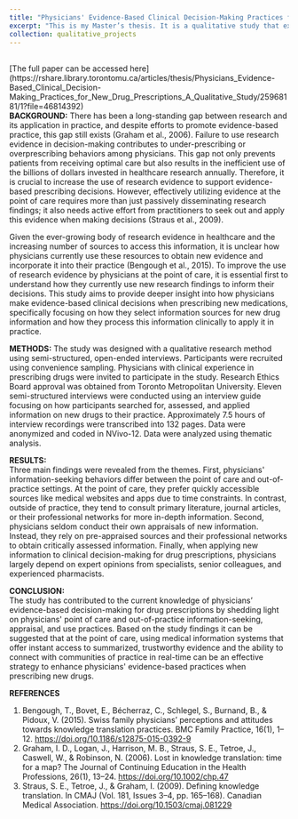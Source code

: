 ```yaml
---
title: "Physicians' Evidence-Based Clinical Decision-Making Practices for New Drug Prescriptions: A Qualitative Study"
excerpt: "This is my Master’s thesis. It is a qualitative study that explores the process of physicians’ evidence-based clinical decision-making for new drug prescriptions."
collection: qualitative_projects
---
```

<br/>
[The full paper can be accessed here](https://rshare.library.torontomu.ca/articles/thesis/Physicians_Evidence-Based_Clinical_Decision-Making_Practices_for_New_Drug_Prescriptions_A_Qualitative_Study/25968181/1?file=46814392)

<br/>
<b>BACKGROUND:</b>  
There has been a long-standing gap between research and its application in practice, and despite efforts to promote evidence-based practice, this gap still exists (Graham et al., 2006). Failure to use research evidence in decision-making contributes to under-prescribing or overprescribing behaviors among physicians. This gap not only prevents patients from receiving optimal care but also results in the inefficient use of the billions of dollars invested in healthcare research annually. Therefore, it is crucial to increase the use of research evidence to support evidence-based prescribing decisions. However, effectively utilizing evidence at the point of care requires more than just passively disseminating research findings; it also needs active effort from practitioners to seek out and apply this evidence when making decisions (Straus et al., 2009).
<p>
Given the ever-growing body of research evidence in healthcare and the increasing number of sources to access this information, it is unclear how physicians currently use these resources to obtain new evidence and incorporate it into their practice (Bengough et al., 2015). To improve the use of research evidence by physicians at the point of care, it is essential first to understand how they currently use new research findings to inform their decisions. This study aims to provide deeper insight into how physicians make evidence-based clinical decisions when prescribing new medications, specifically focusing on how they select information sources for new drug information and how they process this information clinically to apply it in practice.
</p>
<b>METHODS:</b>  
The study was designed with a qualitative research method using semi-structured, open-ended interviews. Participants were recruited using convenience sampling. Physicians with clinical experience in prescribing drugs were invited to participate in the study. Research Ethics Board approval was obtained from Toronto Metropolitan University. Eleven semi-structured interviews were conducted using an interview guide focusing on how participants searched for, assessed, and applied information on new drugs to their practice. Approximately 7.5 hours of interview recordings were transcribed into 132 pages. Data were anonymized and coded in NVivo-12. Data were analyzed using thematic analysis. 

<b>RESULTS:</b>  
Three main findings were revealed from the themes. First, physicians' information-seeking behaviors differ between the point of care and out-of-practice settings. At the point of care, they prefer quickly accessible sources like medical websites and apps due to time constraints. In contrast, outside of practice, they tend to consult primary literature, journal articles, or their professional networks for more in-depth information. Second, physicians seldom conduct their own appraisals of new information. Instead, they rely on pre-appraised sources and their professional networks to obtain critically assessed information. Finally, when applying new information to clinical decision-making for drug prescriptions, physicians largely depend on expert opinions from specialists, senior colleagues, and experienced pharmacists.

<b>CONCLUSION:</b>  
The study has contributed to the current knowledge of physicians’ evidence-based decision-making for drug prescriptions by shedding light on physicians' point of care and out-of-practice information-seeking, appraisal, and use practices. Based on the study findings it can be suggested that at the point of care, using medical information systems that offer instant access to summarized, trustworthy evidence and the ability to connect with communities of practice in real-time can be an effective strategy to enhance physicians' evidence-based practices when prescribing new drugs.

<b>REFERENCES</b>
1. Bengough, T., Bovet, E., Bécherraz, C., Schlegel, S., Burnand, B., & Pidoux, V. (2015). Swiss family physicians’ perceptions and attitudes towards knowledge translation practices. BMC Family Practice, 16(1), 1–12. https://doi.org/10.1186/s12875-015-0392-9 <br/>
2. Graham, I. D., Logan, J., Harrison, M. B., Straus, S. E., Tetroe, J., Caswell, W., & Robinson, N. (2006). Lost in knowledge translation: time for a map? The Journal of Continuing Education in the Health Professions, 26(1), 13–24. https://doi.org/10.1002/chp.47 <br/>
3. Straus, S. E., Tetroe, J., & Graham, I. (2009). Defining knowledge translation. In CMAJ (Vol. 181, Issues 3–4, pp. 165–168). Canadian Medical Association. https://doi.org/10.1503/cmaj.081229 <br/>
